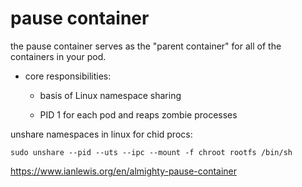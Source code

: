 <h1> pause container </h1>

the pause container serves as the "parent container" for all of the containers in your pod. 

  - core responsibilities:
  
    - basis of Linux namespace sharing
    
    - PID 1 for each pod and reaps zombie processes
    
  unshare namespaces in  linux for chid procs:
  
 `sudo unshare --pid --uts --ipc --mount -f chroot rootfs /bin/sh`
 
 
 https://www.ianlewis.org/en/almighty-pause-container
